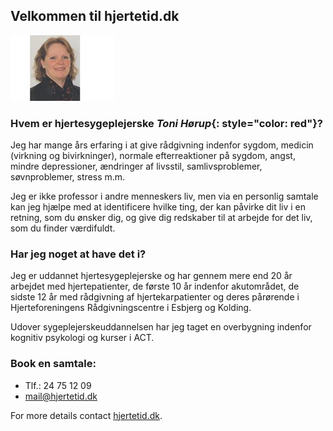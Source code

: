 ## Velkommen til hjertetid.dk 

![gras](images/toni.jpg)

### Hvem er hjertesygeplejerske *Toni Hørup*{: style="color: red"}? 


Jeg har mange års erfaring i at give rådgivning indenfor sygdom, medicin (virkning og bivirkninger), normale efterreaktioner på sygdom, angst, mindre depressioner, ændringer af livsstil, samlivsproblemer, søvnproblemer, stress m.m.  

Jeg er ikke professor i andre menneskers liv, men via en personlig samtale kan jeg hjælpe med at identificere hvilke ting, der kan påvirke dit liv i en retning, som du ønsker dig, og give dig redskaber til at arbejde for det liv, som du finder værdifuldt.  

### Har jeg noget at have det i?  

Jeg er uddannet hjertesygeplejerske og har gennem mere end 20 år arbejdet med hjertepatienter, de første 10 år indenfor akutområdet, de sidste 12 år med rådgivning af hjertekarpatienter og deres pårørende i Hjerteforeningens Rådgivningscentre i Esbjerg og Kolding. 

Udover sygeplejerskeuddannelsen har jeg taget en overbygning indenfor kognitiv 
psykologi og kurser i ACT.  

### Book en samtale:
- Tlf.: 24 75 12 09
- mail@hjertetid.dk

For more details contact [hjertetid.dk](http://hjertetid.dk/).

